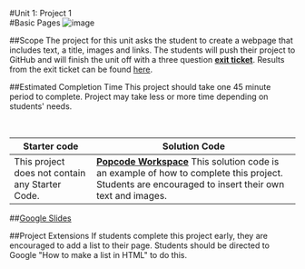 #Unit 1: Project 1  
#Basic Pages
![image](http://i.imgur.com/LnFsXHH.png)

##Scope
The project for this unit asks the student to create a webpage that includes text, a title, images and links. The students will push their project to GitHub and will finish the unit off with a three question [**exit ticket**](http://bit.ly/ScriptEdExit1). Results from the exit ticket can be found [here](https://docs.google.com/spreadsheets/d/1q--aEbMs2JWOZhFlYlv-TzEVOOkVrjEP25WcFj92nL4/edit#gid=313397747).

##Estimated Completion Time
This project should take one 45 minute period to complete. Project may take less or more time depending on students' needs.  


<br>

| Starter code | Solution Code |
|-------|-------|
|This project does not contain any Starter Code. |[**Popcode Workspace**](https://popcode.org/?gist=2c37f2fad78ee67ffad6aedbd4904356) This solution code is an example of how to complete this project. Students are encouraged to insert their own text and images. |

##[Google Slides](https://docs.google.com/presentation/d/1el_Ohy5n9a6RRTq_hEgtFa0rUUYhJenPrDfVAe3JUWs/edit?usp=sharing)

##Project Extensions
If students complete this project early, they are encouraged to add a list to their page. Students should be directed to Google "How to make a list in HTML" to do this.




